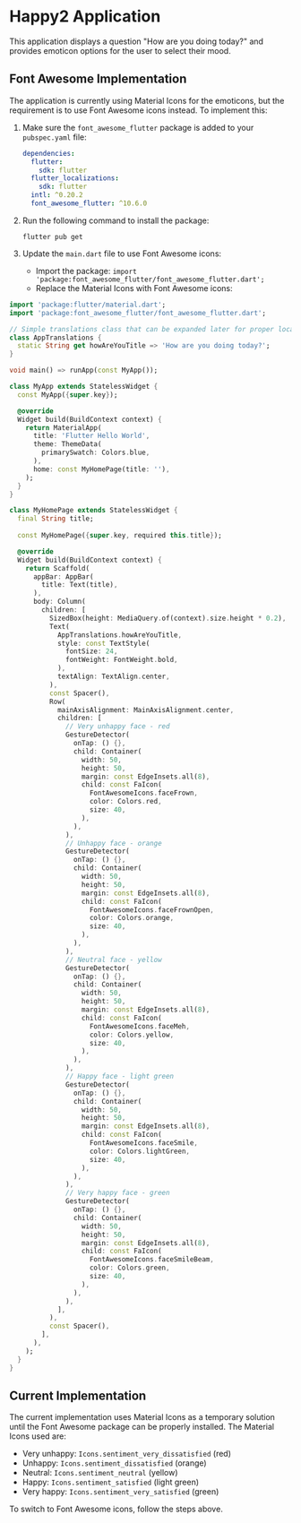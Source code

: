 # Happy2 Application

This application displays a question "How are you doing today?" and provides emoticon options for the user to select their mood.

## Font Awesome Implementation

The application is currently using Material Icons for the emoticons, but the requirement is to use Font Awesome icons instead. To implement this:

1. Make sure the `font_awesome_flutter` package is added to your `pubspec.yaml` file:
   ```yaml
   dependencies:
     flutter:
       sdk: flutter
     flutter_localizations:
       sdk: flutter
     intl: ^0.20.2
     font_awesome_flutter: ^10.6.0
   ```

2. Run the following command to install the package:
   ```
   flutter pub get
   ```

3. Update the `main.dart` file to use Font Awesome icons:
   - Import the package: `import 'package:font_awesome_flutter/font_awesome_flutter.dart';`
   - Replace the Material Icons with Font Awesome icons:

```dart
import 'package:flutter/material.dart';
import 'package:font_awesome_flutter/font_awesome_flutter.dart';

// Simple translations class that can be expanded later for proper localization
class AppTranslations {
  static String get howAreYouTitle => 'How are you doing today?';
}

void main() => runApp(const MyApp());

class MyApp extends StatelessWidget {
  const MyApp({super.key});

  @override
  Widget build(BuildContext context) {
    return MaterialApp(
      title: 'Flutter Hello World',
      theme: ThemeData(
        primarySwatch: Colors.blue,
      ),
      home: const MyHomePage(title: ''),
    );
  }
}

class MyHomePage extends StatelessWidget {
  final String title;
  
  const MyHomePage({super.key, required this.title});

  @override
  Widget build(BuildContext context) {
    return Scaffold(
      appBar: AppBar(
        title: Text(title),
      ),
      body: Column(
        children: [
          SizedBox(height: MediaQuery.of(context).size.height * 0.2),
          Text(
            AppTranslations.howAreYouTitle,
            style: const TextStyle(
              fontSize: 24,
              fontWeight: FontWeight.bold,
            ),
            textAlign: TextAlign.center,
          ),
          const Spacer(),
          Row(
            mainAxisAlignment: MainAxisAlignment.center,
            children: [
              // Very unhappy face - red
              GestureDetector(
                onTap: () {},
                child: Container(
                  width: 50,
                  height: 50,
                  margin: const EdgeInsets.all(8),
                  child: const FaIcon(
                    FontAwesomeIcons.faceFrown,
                    color: Colors.red,
                    size: 40,
                  ),
                ),
              ),
              // Unhappy face - orange
              GestureDetector(
                onTap: () {},
                child: Container(
                  width: 50,
                  height: 50,
                  margin: const EdgeInsets.all(8),
                  child: const FaIcon(
                    FontAwesomeIcons.faceFrownOpen,
                    color: Colors.orange,
                    size: 40,
                  ),
                ),
              ),
              // Neutral face - yellow
              GestureDetector(
                onTap: () {},
                child: Container(
                  width: 50,
                  height: 50,
                  margin: const EdgeInsets.all(8),
                  child: const FaIcon(
                    FontAwesomeIcons.faceMeh,
                    color: Colors.yellow,
                    size: 40,
                  ),
                ),
              ),
              // Happy face - light green
              GestureDetector(
                onTap: () {},
                child: Container(
                  width: 50,
                  height: 50,
                  margin: const EdgeInsets.all(8),
                  child: const FaIcon(
                    FontAwesomeIcons.faceSmile,
                    color: Colors.lightGreen,
                    size: 40,
                  ),
                ),
              ),
              // Very happy face - green
              GestureDetector(
                onTap: () {},
                child: Container(
                  width: 50,
                  height: 50,
                  margin: const EdgeInsets.all(8),
                  child: const FaIcon(
                    FontAwesomeIcons.faceSmileBeam,
                    color: Colors.green,
                    size: 40,
                  ),
                ),
              ),
            ],
          ),
          const Spacer(),
        ],
      ),
    );
  }
}
```

## Current Implementation

The current implementation uses Material Icons as a temporary solution until the Font Awesome package can be properly installed. The Material Icons used are:

- Very unhappy: `Icons.sentiment_very_dissatisfied` (red)
- Unhappy: `Icons.sentiment_dissatisfied` (orange)
- Neutral: `Icons.sentiment_neutral` (yellow)
- Happy: `Icons.sentiment_satisfied` (light green)
- Very happy: `Icons.sentiment_very_satisfied` (green)

To switch to Font Awesome icons, follow the steps above.